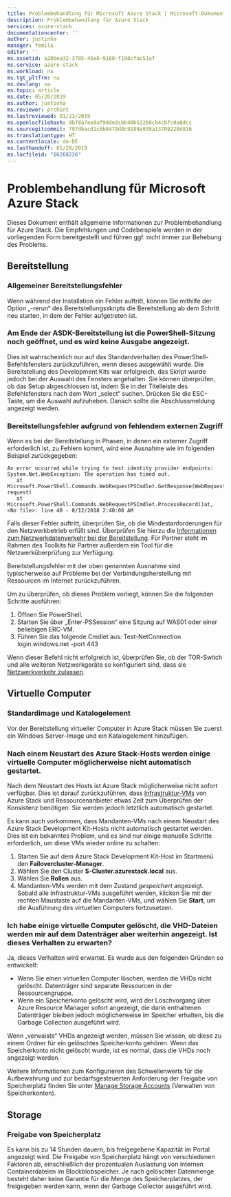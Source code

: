 ```yaml
---
title: Problembehandlung für Microsoft Azure Stack | Microsoft-Dokumentation
description: Problembehandlung für Azure Stack
services: azure-stack
documentationcenter: ''
author: justinha
manager: femila
editor: ''
ms.assetid: a20bea32-3705-45e8-9168-f198cfac51af
ms.service: azure-stack
ms.workload: na
ms.tgt_pltfrm: na
ms.devlang: na
ms.topic: article
ms.date: 05/20/2019
ms.author: justinha
ms.reviewer: prchint
ms.lastreviewed: 01/23/2019
ms.openlocfilehash: 9b78a7ee9af9dde3cbb40b52268cb4cbfc0a6dcc
ms.sourcegitcommit: 797dbacd1c6b8479d8c9189a939a13709228d816
ms.translationtype: HT
ms.contentlocale: de-DE
ms.lasthandoff: 05/28/2019
ms.locfileid: "66268236"
---
```

# <a name="microsoft-azure-stack-troubleshooting"></a>Problembehandlung für Microsoft Azure Stack

Dieses Dokument enthält allgemeine Informationen zur Problembehandlung für Azure Stack. Die Empfehlungen und Codebeispiele werden in der vorliegenden Form bereitgestellt und führen ggf. nicht immer zur Behebung des Problems. 

## <a name="deployment"></a>Bereitstellung
### <a name="general-deployment-failure"></a>Allgemeiner Bereitstellungsfehler
Wenn während der Installation ein Fehler auftritt, können Sie mithilfe der Option „-rerun“ des Bereitstellungsskripts die Bereitstellung ab dem Schritt neu starten, in dem der Fehler aufgetreten ist.  

### <a name="at-the-end-of-asdk-deployment-the-powershell-session-is-still-open-and-doesnt-show-any-output"></a>Am Ende der ASDK-Bereitstellung ist die PowerShell-Sitzung noch geöffnet, und es wird keine Ausgabe angezeigt.
Dies ist wahrscheinlich nur auf das Standardverhalten des PowerShell-Befehlsfensters zurückzuführen, wenn dieses ausgewählt wurde. Die Bereitstellung des Development Kits war erfolgreich, das Skript wurde jedoch bei der Auswahl des Fensters angehalten. Sie können überprüfen, ob das Setup abgeschlossen ist, indem Sie in der Titelleiste des Befehlsfensters nach dem Wort „select“ suchen. Drücken Sie die ESC-Taste, um die Auswahl aufzuheben. Danach sollte die Abschlussmeldung angezeigt werden.

### <a name="deployment-fails-due-to-lack-of-external-access"></a>Bereitstellungsfehler aufgrund von fehlendem externen Zugriff
Wenn es bei der Bereitstellung in Phasen, in denen ein externer Zugriff erforderlich ist, zu Fehlern kommt, wird eine Ausnahme wie im folgenden Beispiel zurückgegeben:

```
An error occurred while trying to test identity provider endpoints: System.Net.WebException: The operation has timed out.
   at Microsoft.PowerShell.Commands.WebRequestPSCmdlet.GetResponse(WebRequest request)
   at Microsoft.PowerShell.Commands.WebRequestPSCmdlet.ProcessRecord()at, <No file>: line 48 - 8/12/2018 2:40:08 AM
```
Falls dieser Fehler auftritt, überprüfen Sie, ob die Mindestanforderungen für den Netzwerkbetrieb erfüllt sind. Überprüfen Sie hierzu die [Informationen zum Netzwerkdatenverkehr bei der Bereitstellung](deployment-networking.md). Für Partner steht im Rahmen des Toolkits für Partner außerdem ein Tool für die Netzwerküberprüfung zur Verfügung.

Bereitstellungsfehler mit der oben genannten Ausnahme sind typischerweise auf Probleme bei der Verbindungsherstellung mit Ressourcen im Internet zurückzuführen.

Um zu überprüfen, ob dieses Problem vorliegt, können Sie die folgenden Schritte ausführen:

1. Öffnen Sie PowerShell.
2. Starten Sie über „Enter-PSSession“ eine Sitzung auf WAS01 oder einer beliebigen ERC-VM.
3. Führen Sie das folgende Cmdlet aus: Test-NetConnection login.windows.net -port 443

Wenn dieser Befehl nicht erfolgreich ist, überprüfen Sie, ob der TOR-Switch und alle weiteren Netzwerkgeräte so konfiguriert sind, dass sie [Netzwerkverkehr zulassen](azure-stack-network.md).

## <a name="virtual-machines"></a>Virtuelle Computer
### <a name="default-image-and-gallery-item"></a>Standardimage und Katalogelement
Vor der Bereitstellung virtueller Computer in Azure Stack müssen Sie zuerst ein Windows Server-Image und ein Katalogelement hinzufügen.

### <a name="after-restarting-my-azure-stack-host-some-vms-may-not-automatically-start"></a>Nach einem Neustart des Azure Stack-Hosts werden einige virtuelle Computer möglicherweise nicht automatisch gestartet.
Nach dem Neustart des Hosts ist Azure Stack möglicherweise nicht sofort verfügbar.  Dies ist darauf zurückzuführen, dass [Infrastruktur-VMs](../asdk/asdk-architecture.md#virtual-machine-roles ) von Azure Stack und Ressourcenanbieter etwas Zeit zum Überprüfen der Konsistenz benötigen. Sie werden jedoch letztlich automatisch gestartet.

Es kann auch vorkommen, dass Mandanten-VMs nach einem Neustart des Azure Stack Development Kit-Hosts nicht automatisch gestartet werden. Dies ist ein bekanntes Problem, und es sind nur einige manuelle Schritte erforderlich, um diese VMs wieder online zu schalten:

1.  Starten Sie auf dem Azure Stack Development Kit-Host im Startmenü den **Failovercluster-Manager**.
2.  Wählen Sie den Cluster **S-Cluster.azurestack.local** aus.
3.  Wählen Sie **Rollen** aus.
4.  Mandanten-VMs werden mit dem Zustand *gespeichert* angezeigt. Sobald alle Infrastruktur-VMs ausgeführt werden, klicken Sie mit der rechten Maustaste auf die Mandanten-VMs, und wählen Sie **Start**, um die Ausführung des virtuellen Computers fortzusetzen.

### <a name="i-have-deleted-some-virtual-machines-but-still-see-the-vhd-files-on-disk-is-this-behavior-expected"></a>Ich habe einige virtuelle Computer gelöscht, die VHD-Dateien werden mir auf dem Datenträger aber weiterhin angezeigt. Ist dieses Verhalten zu erwarten?
Ja, dieses Verhalten wird erwartet. Es wurde aus den folgenden Gründen so entwickelt:

* Wenn Sie einen virtuellen Computer löschen, werden die VHDs nicht gelöscht. Datenträger sind separate Ressourcen in der Ressourcengruppe.
* Wenn ein Speicherkonto gelöscht wird, wird der Löschvorgang über Azure Resource Manager sofort angezeigt, die darin enthaltenen Datenträger bleiben jedoch möglicherweise im Speicher erhalten, bis die Garbage Collection ausgeführt wird.

Wenn „verwaiste“ VHDs angezeigt werden, müssen Sie wissen, ob diese zu einem Ordner für ein gelöschtes Speicherkonto gehören. Wenn das Speicherkonto nicht gelöscht wurde, ist es normal, dass die VHDs noch angezeigt werden.

Weitere Informationen zum Konfigurieren des Schwellenwerts für die Aufbewahrung und zur bedarfsgesteuerten Anforderung der Freigabe von Speicherplatz finden Sie unter [Manage Storage Accounts](azure-stack-manage-storage-accounts.md) (Verwalten von Speicherkonten).

## <a name="storage"></a>Storage
### <a name="storage-reclamation"></a>Freigabe von Speicherplatz
Es kann bis zu 14 Stunden dauern, bis freigegebene Kapazität im Portal angezeigt wird. Die Freigabe von Speicherplatz hängt von verschiedenen Faktoren ab, einschließlich der prozentualen Auslastung von internen Containerdateien im Blockblobspeicher. Je nach gelöschter Datenmenge besteht daher keine Garantie für die Menge des Speicherplatzes, der freigegeben werden kann, wenn der Garbage Collector ausgeführt wird.


